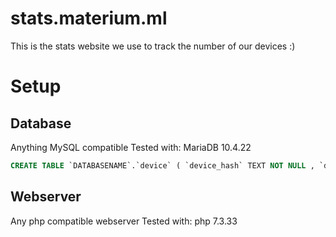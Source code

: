# stats.materium.ml
This is the stats website we use to track the number of our devices :)


# Setup

## Database
Anything MySQL compatible
Tested with: MariaDB 10.4.22

```sql
CREATE TABLE `DATABASENAME`.`device` ( `device_hash` TEXT NOT NULL , `device_name` TEXT NOT NULL , `device_version` TEXT NOT NULL , `device_country` TEXT NOT NULL , `device_carrier` TEXT NOT NULL , `device_carrier_id` TEXT NOT NULL , UNIQUE `device_hash` (`device_hash`)) ENGINE = InnoDB; 

```

## Webserver
Any php compatible webserver
Tested with: php 7.3.33
